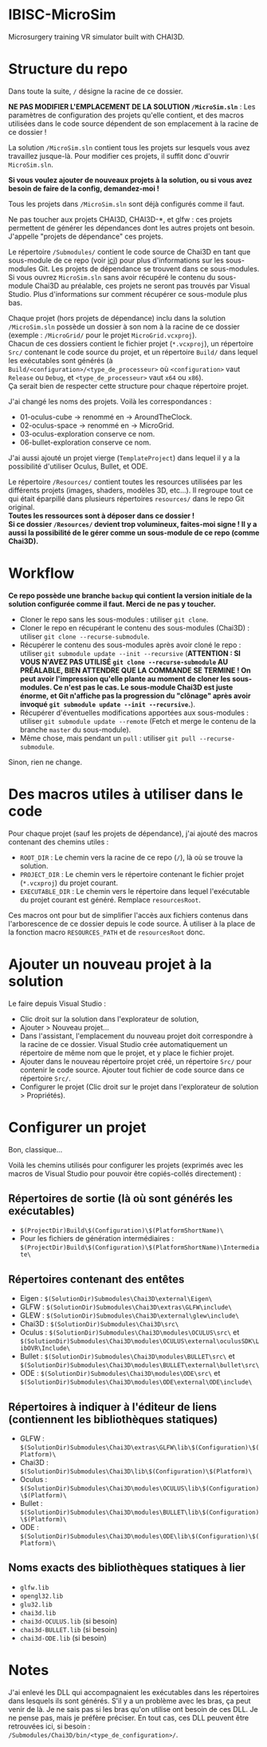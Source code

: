 # IBISC-MicroSim

Microsurgery training VR simulator built with CHAI3D.

# Structure du repo

Dans toute la suite, `/` désigne la racine de ce dossier.

**NE PAS MODIFIER L'EMPLACEMENT DE LA SOLUTION `/MicroSim.sln`** : Les paramètres de configuration des projets qu'elle contient, et des macros utilisées dans 
le code source dépendent de son emplacement à la racine de ce dossier !

La solution `/MicroSim.sln` contient tous les projets sur lesquels vous avez travaillez jusque-là. Pour modifier ces projets, il suffit donc d'ouvrir `MicroSim.sln`.

**Si vous voulez ajouter de nouveaux projets à la solution, ou si vous avez besoin de faire de la config, demandez-moi !**

Tous les projets dans `/MicroSim.sln` sont déjà configurés comme il faut.

Ne pas toucher aux projets CHAI3D, CHAI3D-\*, et glfw : ces projets permettent de générer les dépendances dont les autres projets ont besoin. J'appelle "projets de dépendance" 
ces projets.

Le répertoire `/Submodules/` contient le code source de Chai3D en tant que sous-module de ce repo (voir [ici](https://git-scm.com/book/fr/v2/Utilitaires-Git-Sous-modules)) pour 
plus d'informations sur les sous-modules Git. Les projets de dépendance se trouvent dans ce sous-modules. Si vous ouvrez `MicroSim.sln` sans avoir récupéré le contenu 
du sous-module Chai3D au préalable, ces projets ne seront pas trouvés par Visual Studio. Plus d'informations sur comment récupérer ce sous-module plus bas.

Chaque projet (hors projets de dépendance) inclu dans la solution `/MicroSim.sln` possède un dossier à son nom à la racine de ce dossier (exemple : `/MicroGrid/` pour le projet 
`MicroGrid.vcxproj`). <br>
Chacun de ces dossiers contient le fichier projet (`*.vcxproj`), un répertoire `Src/` contenant le code source du projet, et un répertoire `Build/` dans lequel les exécutables 
sont générés (à `Build/<configuration>/<type_de_processeur>` où `<configuration>` vaut `Release` ou `Debug`, et `<type_de_processeur>` vaut `x64` ou `x86`).<br>
Ça serait bien de respecter cette structure pour chaque répertoire projet.

J'ai changé les noms des projets. Voilà les correspondances :
- 01-oculus-cube  -> renommé en -> AroundTheClock.
- 02-oculus-space -> renommé en -> MicroGrid.
- 03-oculus-exploration conserve ce nom.
- 06-bullet-exploration conserve ce nom.

J'ai aussi ajouté un projet vierge (`TemplateProject`) dans lequel il y a la possibilité d'utiliser Oculus, Bullet, et ODE.

Le répertoire `/Resources/` contient toutes les resources utilisées par les différents projets (images, shaders, modèles 3D, etc...). Il regroupe tout ce qui était éparpillé 
dans plusieurs répertoires `resources/` dans le repo Git original. <br>
**Toutes les ressources sont à déposer dans ce dossier !** <br>
**Si ce dossier `/Resources/` devient trop volumineux, faites-moi signe ! Il y a aussi la possibilité de le gérer comme un sous-module de ce repo (comme Chai3D).**

# Workflow

**Ce repo possède une branche `backup` qui contient la version initiale de la solution configurée comme il faut. Merci de ne pas y toucher.**

- Cloner le repo sans les sous-modules : utiliser `git clone`.
- Cloner le repo en récupérant le contenu des sous-modules (Chai3D) : utiliser `git clone --recurse-submodule`.
- Récupérer le contenu des sous-modules après avoir cloné le repo : utiliser `git submodule update --init --recursive` (**ATTENTION : SI VOUS N'AVEZ PAS UTILISÉ 
`git clone --recurse-submodule` AU PRÉALABLE, BIEN ATTENDRE QUE LA COMMANDE SE TERMINE ! On peut avoir l'impression qu'elle plante au moment de cloner les sous-modules. Ce n'est pas le cas. 
Le sous-module Chai3D est juste énorme, et Git n'affiche pas la progression du "clônage" après avoir invoqué `git submodule update --init --recursive`.**).
- Récupérer d'éventuelles modifications apportées aux sous-modules : utiliser `git submodule update --remote` (Fetch et merge le contenu de la branche `master` du sous-module).
- Même chose, mais pendant un `pull` : utiliser `git pull --recurse-submodule`.

Sinon, rien ne change.

# Des macros utiles à utiliser dans le code

Pour chaque projet (sauf les projets de dépendance), j'ai ajouté des macros contenant des chemins utiles :

- `ROOT_DIR` : Le chemin vers la racine de ce repo (`/`), là où se trouve la solution.
- `PROJECT_DIR` : Le chemin vers le répertoire contenant le fichier projet (`*.vcxproj`) du projet courant.
- `EXECUTABLE_DIR` : Le chemin vers le répertoire dans lequel l'exécutable du projet courant est généré. Remplace `resourcesRoot`.

Ces macros ont pour but de simplifier l'accès aux fichiers contenus dans l'arborescence de ce dossier depuis le code source. À utiliser à la place de la fonction macro 
`RESOURCES_PATH` et de `resourcesRoot` donc.

# Ajouter un nouveau projet à la solution

Le faire depuis Visual Studio :
- Clic droit sur la solution dans l'explorateur de solution,
- Ajouter > Nouveau projet...
- Dans l'assistant, l'emplacement du nouveau projet doit correspondre à la racine de ce dossier. Visual Studio crée automatiquement un répertoire de même nom que le projet, et y place le fichier projet.
- Ajouter dans le nouveau répertoire projet créé, un répertoire `Src/` pour contenir le code source. Ajouter tout fichier de code source dans ce répertoire `Src/`.
- Configurer le projet (Clic droit sur le projet dans l'explorateur de solution > Propriétés).

# Configurer un projet

Bon, classique...

Voilà les chemins utilisés pour configurer les projets (exprimés avec les macros de Visual Studio pour pouvoir être copiés-collés directement) :

## Répertoires de sortie (là où sont générés les exécutables)

- `$(ProjectDir)Build\$(Configuration)\$(PlatformShortName)\`
- Pour les fichiers de génération intermédiaires : `$(ProjectDir)Build\$(Configuration)\$(PlatformShortName)\Intermediate\`

## Répertoires contenant des entêtes

- Eigen : `$(SolutionDir)Submodules\Chai3D\external\Eigen\`
- GLFW : `$(SolutionDir)Submodules\Chai3D\extras\GLFW\include\`
- GLEW : `$(SolutionDir)Submodules\Chai3D\external\glew\include\`
- Chai3D : `$(SolutionDir)Submodules\Chai3D\src\`
- Oculus : `$(SolutionDir)Submodules\Chai3D\modules\OCULUS\src\` et `$(SolutionDir)Submodules\Chai3D\modules\OCULUS\external\oculusSDK\LibOVR\Include\`
- Bullet : `$(SolutionDir)Submodules\Chai3D\modules\BULLET\src\` et `$(SolutionDir)Submodules\Chai3D\modules\BULLET\external\bullet\src\`
- ODE : `$(SolutionDir)Submodules\Chai3D\modules\ODE\src\` et `$(SolutionDir)Submodules\Chai3D\modules\ODE\external\ODE\include\`

## Répertoires à indiquer à l'éditeur de liens (contiennent les bibliothèques statiques)

- GLFW : `$(SolutionDir)Submodules\Chai3D\extras\GLFW\lib\$(Configuration)\$(Platform)\`
- Chai3D : `$(SolutionDir)Submodules\Chai3D\lib\$(Configuration)\$(Platform)\`
- Oculus : `$(SolutionDir)Submodules\Chai3D\modules\OCULUS\lib\$(Configuration)\$(Platform)\`
- Bullet : `$(SolutionDir)Submodules\Chai3D\modules\BULLET\lib\$(Configuration)\$(Platform)\`
- ODE : `$(SolutionDir)Submodules\Chai3D\modules\ODE\lib\$(Configuration)\$(Platform)\`

## Noms exacts des bibliothèques statiques à lier

- `glfw.lib`
- `opengl32.lib`
- `glu32.lib`
- `chai3d.lib`
- `chai3d-OCULUS.lib` (si besoin)
- `chai3d-BULLET.lib` (si besoin)
- `chai3d-ODE.lib` (si besoin)

# Notes

J'ai enlevé les DLL qui accompagnaient les exécutables dans les répertoires dans lesquels ils sont générés. S'il y a un problème avec les bras, ça peut venir de là. Je ne sais pas si les bras qu'on utilise ont besoin de ces DLL. Je ne pense pas, mais je préfère préciser. En tout cas, ces DLL peuvent être retrouvées ici, si besoin : <br>
`/Submodules/Chai3D/bin/<type_de_configuration>/`.
